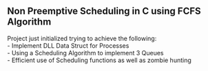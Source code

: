 ## Non Preemptive Scheduling in C using FCFS Algorithm  
Project just initialized trying to achieve the following:  
    - Implement DLL Data Struct for Processes  
    - Using a Scheduling Algorithm to implement 3 Queues  
    - Efficient use of Scheduling functions as well as zombie hunting  
